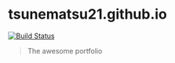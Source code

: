 # tsunematsu21.github.io

[![Build Status](https://travis-ci.org/tsunematsu21/tsunematsu21.github.io.svg?branch=develop)](https://travis-ci.org/tsunematsu21/tsunematsu21.github.io)

> The awesome portfolio
